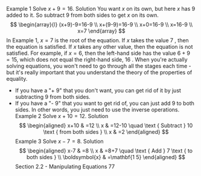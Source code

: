 Example 1
Solve $x+9=16$.
Solution
You want $x$ on its own, but here $x$ has 9 added to it.
So subtract 9 from both sides to get $x$ on its own.
$$
\begin{array}{l}
(x+9)-9=16-9 \\
x+(9-9)=16-9 \\
x+0=16-9 \\
x=16-9 \\
x=7
\end{array}
$$
In Example 1, $x=7$ is the root of the equation. If $x$ takes the value 7 , then the equation is satisfied.
If $x$ takes any other value, then the equation is not satisfied.
For example, if $x=6$, then the left-hand side has the value $6+9=15$, which does not equal the right-hand side, 16 .
When you're actually solving equations, you won't need to go through all the stages each time - but it's really important that you understand the theory of the properties of equality.
- If you have a "+ 9" that you don't want, you can get rid of it by just subtracting 9 from both sides.
- If you have a "- 9" that you want to get rid of, you can just add 9 to both sides.
In other words, you just need to use the inverse operations.
Example 2
Solve $x+10=12$.
Solution
$$
\begin{aligned}
x+10 & =12 \\
x & =12-10 \quad \text { Subtract } 10 \text { from both sides } \\
x & =2
\end{aligned}
$$
Example
3
Solve $x-7=8$.
Solution
$$
\begin{aligned}
x-7 & =8 \\
x & =8+7 \quad \text { Add } 7 \text { to both sides } \\
\boldsymbol{x} & =\mathbf{1 5}
\end{aligned}
$$
Section 2.2 - Manipulating Equations
77